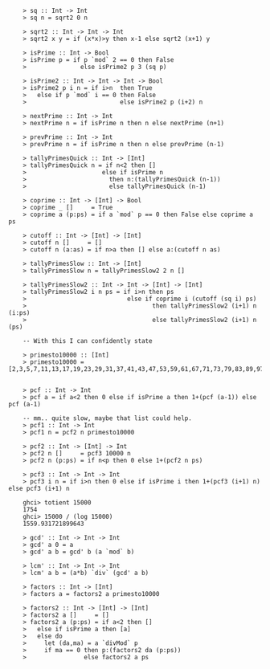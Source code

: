 		> sq :: Int -> Int
		> sq n = sqrt2 0 n

		> sqrt2 :: Int -> Int -> Int
		> sqrt2 x y = if (x*x)>y then x-1 else sqrt2 (x+1) y

		> isPrime :: Int -> Bool 
		> isPrime p = if p `mod` 2 == 0 then False 
		>               else isPrime2 p 3 (sq p) 

		> isPrime2 :: Int -> Int -> Int -> Bool 
		> isPrime2 p i n = if i>n  then True 
		>   else if p `mod` i == 0 then False 
		>                          else isPrime2 p (i+2) n

		> nextPrime :: Int -> Int  
		> nextPrime n = if isPrime n then n else nextPrime (n+1)

		> prevPrime :: Int -> Int  
		> prevPrime n = if isPrime n then n else prevPrime (n-1)

		> tallyPrimesQuick :: Int -> [Int]
		> tallyPrimesQuick n = if n<2 then [] 
		>                     else if isPrime n 
		>                       then n:(tallyPrimesQuick (n-1)) 
		>                       else tallyPrimesQuick (n-1)

		> coprime :: Int -> [Int] -> Bool
		> coprime _ []     = True
		> coprime a (p:ps) = if a `mod` p == 0 then False else coprime a ps

		> cutoff :: Int -> [Int] -> [Int] 
		> cutoff n []     = []
		> cutoff n (a:as) = if n>a then [] else a:(cutoff n as)

		> tallyPrimesSlow :: Int -> [Int]
		> tallyPrimesSlow n = tallyPrimesSlow2 2 n []

		> tallyPrimesSlow2 :: Int -> Int -> [Int] -> [Int]
		> tallyPrimesSlow2 i n ps = if i>n then ps 
		>                            else if coprime i (cutoff (sq i) ps) 
		>                                   then tallyPrimesSlow2 (i+1) n (i:ps) 
		>                                   else tallyPrimesSlow2 (i+1) n (ps)

		-- With this I can confidently state

		> primesto10000 :: [Int]
		> primesto10000 = [2,3,5,7,11,13,17,19,23,29,31,37,41,43,47,53,59,61,67,71,73,79,83,89,97,101,103,107,109,113,127,131,137,139,149,151,157,163,167,173,179,181,191,193,197,199,211,223,227,229,233,239,241,251,257,263,269,271,277,281,283,293,307,311,313,317,331,337,347,349,353,359,367,373,379,383,389,397,401,409,419,421,431,433,439,443,449,457,461,463,467,479,487,491,499,503,509,521,523,541,547,557,563,569,571,577,587,593,599,601,607,613,617,619,631,641,643,647,653,659,661,673,677,683,691,701,709,719,727,733,739,743,751,757,761,769,773,787,797,809,811,821,823,827,829,839,853,857,859,863,877,881,883,887,907,911,919,929,937,941,947,953,967,971,977,983,991,997,1009,1013,1019,1021,1031,1033,1039,1049,1051,1061,1063,1069,1087,1091,1093,1097,1103,1109,1117,1123,1129,1151,1153,1163,1171,1181,1187,1193,1201,1213,1217,1223,1229,1231,1237,1249,1259,1277,1279,1283,1289,1291,1297,1301,1303,1307,1319,1321,1327,1361,1367,1373,1381,1399,1409,1423,1427,1429,1433,1439,1447,1451,1453,1459,1471,1481,1483,1487,1489,1493,1499,1511,1523,1531,1543,1549,1553,1559,1567,1571,1579,1583,1597,1601,1607,1609,1613,1619,1621,1627,1637,1657,1663,1667,1669,1693,1697,1699,1709,1721,1723,1733,1741,1747,1753,1759,1777,1783,1787,1789,1801,1811,1823,1831,1847,1861,1867,1871,1873,1877,1879,1889,1901,1907,1913,1931,1933,1949,1951,1973,1979,1987,1993,1997,1999,2003,2011,2017,2027,2029,2039,2053,2063,2069,2081,2083,2087,2089,2099,2111,2113,2129,2131,2137,2141,2143,2153,2161,2179,2203,2207,2213,2221,2237,2239,2243,2251,2267,2269,2273,2281,2287,2293,2297,2309,2311,2333,2339,2341,2347,2351,2357,2371,2377,2381,2383,2389,2393,2399,2411,2417,2423,2437,2441,2447,2459,2467,2473,2477,2503,2521,2531,2539,2543,2549,2551,2557,2579,2591,2593,2609,2617,2621,2633,2647,2657,2659,2663,2671,2677,2683,2687,2689,2693,2699,2707,2711,2713,2719,2729,2731,2741,2749,2753,2767,2777,2789,2791,2797,2801,2803,2819,2833,2837,2843,2851,2857,2861,2879,2887,2897,2903,2909,2917,2927,2939,2953,2957,2963,2969,2971,2999,3001,3011,3019,3023,3037,3041,3049,3061,3067,3079,3083,3089,3109,3119,3121,3137,3163,3167,3169,3181,3187,3191,3203,3209,3217,3221,3229,3251,3253,3257,3259,3271,3299,3301,3307,3313,3319,3323,3329,3331,3343,3347,3359,3361,3371,3373,3389,3391,3407,3413,3433,3449,3457,3461,3463,3467,3469,3491,3499,3511,3517,3527,3529,3533,3539,3541,3547,3557,3559,3571,3581,3583,3593,3607,3613,3617,3623,3631,3637,3643,3659,3671,3673,3677,3691,3697,3701,3709,3719,3727,3733,3739,3761,3767,3769,3779,3793,3797,3803,3821,3823,3833,3847,3851,3853,3863,3877,3881,3889,3907,3911,3917,3919,3923,3929,3931,3943,3947,3967,3989,4001,4003,4007,4013,4019,4021,4027,4049,4051,4057,4073,4079,4091,4093,4099,4111,4127,4129,4133,4139,4153,4157,4159,4177,4201,4211,4217,4219,4229,4231,4241,4243,4253,4259,4261,4271,4273,4283,4289,4297,4327,4337,4339,4349,4357,4363,4373,4391,4397,4409,4421,4423,4441,4447,4451,4457,4463,4481,4483,4493,4507,4513,4517,4519,4523,4547,4549,4561,4567,4583,4591,4597,4603,4621,4637,4639,4643,4649,4651,4657,4663,4673,4679,4691,4703,4721,4723,4729,4733,4751,4759,4783,4787,4789,4793,4799,4801,4813,4817,4831,4861,4871,4877,4889,4903,4909,4919,4931,4933,4937,4943,4951,4957,4967,4969,4973,4987,4993,4999,5003,5009,5011,5021,5023,5039,5051,5059,5077,5081,5087,5099,5101,5107,5113,5119,5147,5153,5167,5171,5179,5189,5197,5209,5227,5231,5233,5237,5261,5273,5279,5281,5297,5303,5309,5323,5333,5347,5351,5381,5387,5393,5399,5407,5413,5417,5419,5431,5437,5441,5443,5449,5471,5477,5479,5483,5501,5503,5507,5519,5521,5527,5531,5557,5563,5569,5573,5581,5591,5623,5639,5641,5647,5651,5653,5657,5659,5669,5683,5689,5693,5701,5711,5717,5737,5741,5743,5749,5779,5783,5791,5801,5807,5813,5821,5827,5839,5843,5849,5851,5857,5861,5867,5869,5879,5881,5897,5903,5923,5927,5939,5953,5981,5987,6007,6011,6029,6037,6043,6047,6053,6067,6073,6079,6089,6091,6101,6113,6121,6131,6133,6143,6151,6163,6173,6197,6199,6203,6211,6217,6221,6229,6247,6257,6263,6269,6271,6277,6287,6299,6301,6311,6317,6323,6329,6337,6343,6353,6359,6361,6367,6373,6379,6389,6397,6421,6427,6449,6451,6469,6473,6481,6491,6521,6529,6547,6551,6553,6563,6569,6571,6577,6581,6599,6607,6619,6637,6653,6659,6661,6673,6679,6689,6691,6701,6703,6709,6719,6733,6737,6761,6763,6779,6781,6791,6793,6803,6823,6827,6829,6833,6841,6857,6863,6869,6871,6883,6899,6907,6911,6917,6947,6949,6959,6961,6967,6971,6977,6983,6991,6997,7001,7013,7019,7027,7039,7043,7057,7069,7079,7103,7109,7121,7127,7129,7151,7159,7177,7187,7193,7207,7211,7213,7219,7229,7237,7243,7247,7253,7283,7297,7307,7309,7321,7331,7333,7349,7351,7369,7393,7411,7417,7433,7451,7457,7459,7477,7481,7487,7489,7499,7507,7517,7523,7529,7537,7541,7547,7549,7559,7561,7573,7577,7583,7589,7591,7603,7607,7621,7639,7643,7649,7669,7673,7681,7687,7691,7699,7703,7717,7723,7727,7741,7753,7757,7759,7789,7793,7817,7823,7829,7841,7853,7867,7873,7877,7879,7883,7901,7907,7919,7927,7933,7937,7949,7951,7963,7993,8009,8011,8017,8039,8053,8059,8069,8081,8087,8089,8093,8101,8111,8117,8123,8147,8161,8167,8171,8179,8191,8209,8219,8221,8231,8233,8237,8243,8263,8269,8273,8287,8291,8293,8297,8311,8317,8329,8353,8363,8369,8377,8387,8389,8419,8423,8429,8431,8443,8447,8461,8467,8501,8513,8521,8527,8537,8539,8543,8563,8573,8581,8597,8599,8609,8623,8627,8629,8641,8647,8663,8669,8677,8681,8689,8693,8699,8707,8713,8719,8731,8737,8741,8747,8753,8761,8779,8783,8803,8807,8819,8821,8831,8837,8839,8849,8861,8863,8867,8887,8893,8923,8929,8933,8941,8951,8963,8969,8971,8999,9001,9007,9011,9013,9029,9041,9043,9049,9059,9067,9091,9103,9109,9127,9133,9137,9151,9157,9161,9173,9181,9187,9199,9203,9209,9221,9227,9239,9241,9257,9277,9281,9283,9293,9311,9319,9323,9337,9341,9343,9349,9371,9377,9391,9397,9403,9413,9419,9421,9431,9433,9437,9439,9461,9463,9467,9473,9479,9491,9497,9511,9521,9533,9539,9547,9551,9587,9601,9613,9619,9623,9629,9631,9643,9649,9661,9677,9679,9689,9697,9719,9721,9733,9739,9743,9749,9767,9769,9781,9787,9791,9803,9811,9817,9829,9833,9839,9851,9857,9859,9871,9883,9887,9901,9907,9923,9929,9931,9941,9949,9967,9973]


		> pcf :: Int -> Int
		> pcf a = if a<2 then 0 else if isPrime a then 1+(pcf (a-1)) else pcf (a-1)

		-- mm.. quite slow, maybe that list could help.
		> pcf1 :: Int -> Int
		> pcf1 n = pcf2 n primesto10000

		> pcf2 :: Int -> [Int] -> Int
		> pcf2 n []     = pcf3 10000 n
		> pcf2 n (p:ps) = if n<p then 0 else 1+(pcf2 n ps)

		> pcf3 :: Int -> Int -> Int
		> pcf3 i n = if i>n then 0 else if isPrime i then 1+(pcf3 (i+1) n) else pcf3 (i+1) n

		ghci> totient 15000
		1754
		ghci> 15000 / (log 15000)
		1559.931721899643

		> gcd' :: Int -> Int -> Int
		> gcd' a 0 = a 
		> gcd' a b = gcd' b (a `mod` b)

		> lcm' :: Int -> Int -> Int
		> lcm' a b = (a*b) `div` (gcd' a b)

		> factors :: Int -> [Int]
		> factors a = factors2 a primesto10000

		> factors2 :: Int -> [Int] -> [Int]
		> factors2 a []     = []   
		> factors2 a (p:ps) = if a<2 then [] 
		>   else if isPrime a then [a] 
		>   else do 
		>     let (da,ma) = a `divMod` p
		>     if ma == 0 then p:(factors2 da (p:ps))
		>                else factors2 a ps



